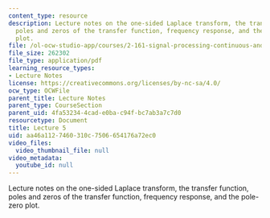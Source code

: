 ```yaml
---
content_type: resource
description: Lecture notes on the one-sided Laplace transform, the transfer function,
  poles and zeros of the transfer function, frequency response, and the pole-zero
  plot.
file: /ol-ocw-studio-app/courses/2-161-signal-processing-continuous-and-discrete-fall-2008/aa46a1127460310c7506654176a72ec0_lecture_05.pdf
file_size: 262302
file_type: application/pdf
learning_resource_types:
- Lecture Notes
license: https://creativecommons.org/licenses/by-nc-sa/4.0/
ocw_type: OCWFile
parent_title: Lecture Notes
parent_type: CourseSection
parent_uid: 4fa53234-4cad-e0ba-c94f-bc7ab3a7c7d0
resourcetype: Document
title: Lecture 5
uid: aa46a112-7460-310c-7506-654176a72ec0
video_files:
  video_thumbnail_file: null
video_metadata:
  youtube_id: null
---
```

Lecture notes on the one-sided Laplace transform, the transfer function, poles and zeros of the transfer function, frequency response, and the pole-zero plot.